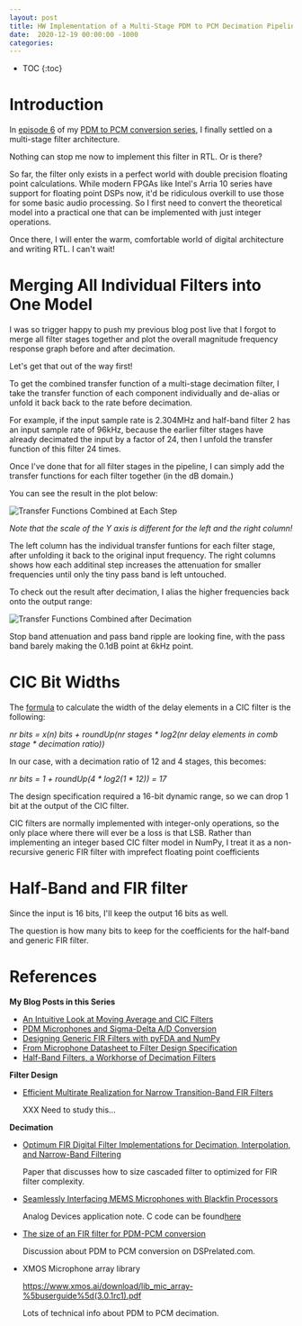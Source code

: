 ```yaml
---
layout: post
title: HW Implementation of a Multi-Stage PDM to PCM Decimation Pipeline
date:  2020-12-19 00:00:00 -1000
categories:
---
```


* TOC
{:toc}

# Introduction

In [episode 6](/2020/12/20/Design-of-a-Multi-Stage-PDM-to-PCM-Decimation-Pipeline.html) of 
my [PDM to PCM conversion series](#references), I finally settled on a multi-stage
filter architecture.

Nothing can stop me now to implement this filter in RTL. Or is there?

So far, the filter only exists in a perfect world with double precision floating
point calculations. While modern FPGAs like Intel's Arria 10 series have support
for floating point DSPs now, it'd be ridiculous overkill to use those for some basic
audio processing. So I first need to convert the theoretical model into a practical
one that can be implemented with just integer operations.

Once there, I will enter the warm, comfortable world of digital architecture and
writing RTL. I can't wait!

# Merging All Individual Filters into One Model

I was so trigger happy to push my previous blog post live that I forgot to merge
all filter stages together and plot the overall magnitude frequency response graph
before and after decimation.

Let's get that out of the way first!

To get the combined transfer function of a multi-stage decimation filter, I take
the transfer function of each component individually and de-alias or unfold it back
back to the rate before decimation.

For example, if the input sample rate is 2.304MHz and half-band filter 2 has an input
sample rate of 96kHz, because the earlier filter stages have already decimated the input
by a factor of 24, then I unfold the transfer function of this filter 24 times.

Once I've done that for all filter stages in the pipeline, I can simply add the
transfer functions for each filter together (in the dB domain.)

You can see the result in the plot below:

![Transfer Functions Combined at Each Step](/assets/pdm/pdm_pcm2rtl/pdm_pcm2rtl_joint_filters.svg)

*Note that the scale of the Y axis is different for the left and the right column!*

The left column has the individual transfer funtions for each filter stage, after unfolding
it back to the original input frequency. The right columns shows how each additinal step
increases the attenuation for smaller frequencies until only the tiny pass band is left
untouched.

To check out the result after decimation, I alias the higher frequencies back onto the
output range: 

![Transfer Functions Combined after Decimation](/assets/pdm/pdm_pcm2rtl/pdm_pcm2rtl_joint_filters_after_decimation.svg)

Stop band attenuation and pass band ripple are looking fine, with the pass band barely
making the 0.1dB point at 6kHz point.

# CIC Bit Widths

The [formula](/2020/09/30/Moving-Average-and-CIC-Filters.html#the-size-of-the-delay-elements-in-a-cic-filter)
to calculate the width of the delay elements in a CIC filter is the following:

*nr bits = x(n) bits + roundUp(nr stages * log2(nr delay elements in comb stage * decimation ratio))*

In our case, with a decimation ratio of 12 and 4 stages, this becomes:

*nr bits = 1 + roundUp(4 * log2(1 * 12)) = 17*

The design specification required a 16-bit dynamic range, so we can drop 1 bit at the output of the
CIC filter.

CIC filters are normally implemented with integer-only operations, so the only place where
there will ever be a loss is that LSB. Rather than implementing an integer based CIC filter model in 
NumPy, I treat it as a non-recursive generic FIR filter with imprefect floating point coefficients

# Half-Band and FIR filter

Since the input is 16 bits, I'll keep the output 16 bits as well.

The question is how many bits to keep for the coefficients for the half-band and generic FIR filter.


# References

**My Blog Posts in this Series**

* [An Intuitive Look at Moving Average and CIC Filters](/2020/09/30/Moving-Average-and-CIC-Filters.html)
* [PDM Microphones and Sigma-Delta A/D Conversion](/2020/10/04/PDM-Microphones-and-Sigma-Delta-Conversion.html)
* [Designing Generic FIR Filters with pyFDA and NumPy](/2020/10/11/Designing-Generic-FIR-Filters-with-pyFDA-and-Numpy.html)
* [From Microphone Datasheet to Filter Design Specification](/2020/10/17/From-Microphone-Datasheet-to-Design-Specification.html)
* [Half-Band Filters, a Workhorse of Decimation Filters](/2020/12/15/Half-Band-Filters-A-Workhorse-of-Decimation-Filters.html)

**Filter Design**

* [Efficient Multirate Realization for Narrow Transition-Band FIR Filters](https://www.cs.tut.fi/~ts/Part4_Tor_Tapio1.pdf)

    XXX Need to study this...

**Decimation**

* [Optimum FIR Digital Filter Implementations for Decimation, Interpolation, and Narrow-Band Filtering](https://web.ece.ucsb.edu/Faculty/Rabiner/ece259/Reprints/087_optimum%20fir%20digital%20filters.pdf)

    Paper that discusses how to size cascaded filter to optimized for FIR filter complexity.

* [Seamlessly Interfacing MEMS Microphones with Blackfin Processors](https://www.analog.com/media/en/technical-documentation/application-notes/EE-350rev1.pdf)

    Analog Devices application note. C code can be found[here](https://www.analog.com/media/en/technical-documentation/application-notes/EE350v01.zip)

* [The size of an FIR filter for PDM-PCM conversion](https://www.dsprelated.com/thread/11806/the-size-of-an-fir-filter-for-pdm-pcm-conversion)

    Discussion about PDM to PCM conversion on DSPrelated.com.

* XMOS Microphone array library

    https://www.xmos.ai/download/lib_mic_array-%5buserguide%5d(3.0.1rc1).pdf

    Lots of technical info about PDM to PCM decimation.

